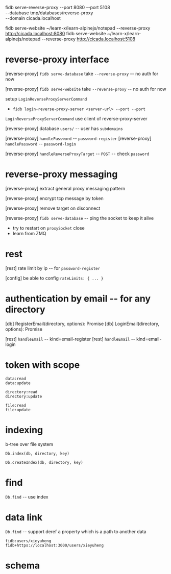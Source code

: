 fidb serve-reverse-proxy --port 8080 --port 5108 \
 --database tmp/databases/reverse-proxy \
 --domain cicada.localhost

fidb serve-website ~/learn-x/learn-alpinejs/notepad --reverse-proxy http://cicada.localhost:8080
fidb serve-website ~/learn-x/learn-alpinejs/notepad --reverse-proxy http://cicada.localhost:5108

# reverse-proxy interface

[reverse-proxy] `fidb serve-database` take `--reverse-proxy` -- no auth for now

[reverse-proxy] `fidb serve-website` take `--reverse-proxy` -- no auth for now

setup `LoginReverseProxyServerCommand`

- `fidb login-reverse-proxy-server <server-url> --port --port`

`LoginReverseProxyServerCommand` use client of reverse-proxy-server

[reverse-proxy] database `users/` -- user has `subdomains`

[reverse-proxy] `handlePassword` -- `password-register`
[reverse-proxy] `handlePassword` -- `password-login`

[reverse-proxy] `handleReverseProxyTarget` -- `POST` -- check `password`

# reverse-proxy messaging

[reverse-proxy] extract general proxy messaging pattern

[reverse-proxy] encrypt tcp message by token

[reverse-proxy] remove target on disconnect

[reverse-proxy] `fidb serve-database` -- ping the socket to keep it alive

- try to restart on `proxySocket` close
- learn from ZMQ

# rest

[rest] rate limit by ip -- for `password-register`

[config] be able to config `rateLimits: { ... }`

# authentication by email -- for any directory

[db] RegisterEmail(directory, options): Promise<void>
[db] LoginEmail(directory, options): Promise<Token>

[rest] `handleEmail` -- kind=email-register
[rest] `handleEmail` -- kind=email-login

# token with scope

```
data:read
data:update

directory:read
directory:update

file:read
file:update
```

# indexing

b-tree over file system

`Db.index(db, directory, key)`

`Db.createIndex(db, directory, key)`

# find

`Db.find` -- use index

# data link

`Db.find` -- support deref a property which is a path to another data

```
fidb:users/xieyuheng
fidb+https://localhost:3000/users/xieyuheng
```

# schema
